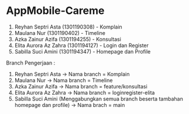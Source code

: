 # AppMobile-Careme
1. Reyhan Septri Asta (1301190308) - Komplain
2. Maulana Nur (1301190402) - Timeline
3. Azka Zainur Azifa (1301194255) - Konsultasi
4. Elita Aurora Az Zahra (1301194127) - Login dan Register
5. Sabilla Suci Amini (1301194347) - Homepage dan Profile

Branch Pengerjaan :
1. Reyhan Septri Asta -> Nama branch = Komplain
2. Maulana Nur -> Nama branch = Timeline
3. Azka Zainur Azifa -> Nama branch = feature/konsultasi
4. Elita Aurora Az Zahra -> Nama branch = loginregister-elita
5. Sabilla Suci Amini (Menggabungkan semua branch beserta tambahan homepage dan profile) -> Nama brach = main
